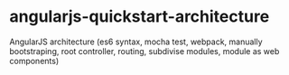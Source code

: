 # angularjs-quickstart-architecture

AngularJS architecture (es6 syntax, mocha test, webpack, manually bootstraping, root controller, routing, subdivise modules, module as web components)
